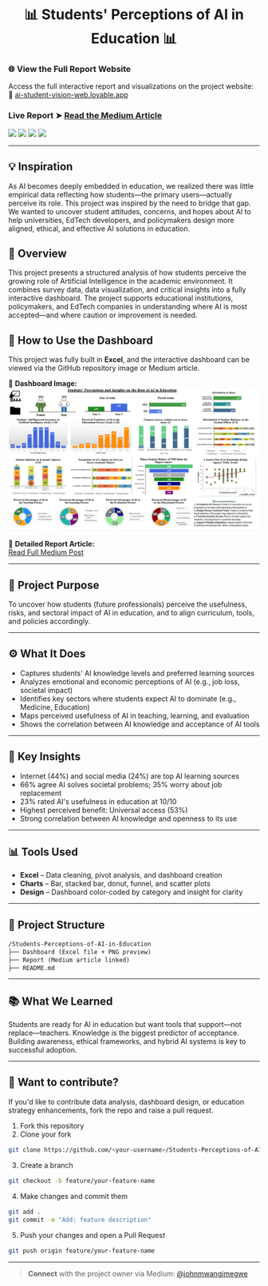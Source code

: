 <h1 align="center">📊 Students' Perceptions of AI in Education 📊</h1>

### 🌐 View the Full Report Website  
Access the full interactive report and visualizations on the project website:  
🔗 [ai-student-vision-web.lovable.app](https://ai-student-vision-web.lovable.app/)

### Live Report ➤ [Read the Medium Article](https://medium.com/@johnmwangimegwe/students-perceptions-and-insights-on-the-role-of-ai-in-education-02274ef5d33b)

<a href="https://github.com/johnmwangimegwe/Students-Perceptions-of-AI-in-Education"><img src="https://badges.frapsoft.com/os/v1/open-source.svg?v=103"></a>
<a href="https://github.com/johnmwangimegwe/Students-Perceptions-of-AI-in-Education"><img src="https://img.shields.io/badge/Built%20by-AI%20and%20Data%20Researchers-0059b3"></a>
<a href="https://github.com/johnmwangimegwe/Students-Perceptions-of-AI-in-Education"><img src="https://img.shields.io/static/v1.svg?label=Contributions&message=Welcome&color=yellow"></a>
<a href="https://github.com/johnmwangimegwe/Students-Perceptions-of-AI-in-Education"><img src="https://img.shields.io/badge/Maintained%3F-yes-brightgreen.svg?v=103"></a>

---
## 💡 Inspiration

As AI becomes deeply embedded in education, we realized there was little empirical data reflecting how students—the primary users—actually perceive its role. This project was inspired by the need to bridge that gap. We wanted to uncover student attitudes, concerns, and hopes about AI to help universities, EdTech developers, and policymakers design more aligned, ethical, and effective AI solutions in education.

## 📁 Overview
This project presents a structured analysis of how students perceive the growing role of Artificial Intelligence in the academic environment. It combines survey data, data visualization, and critical insights into a fully interactive dashboard. The project supports educational institutions, policymakers, and EdTech companies in understanding where AI is most accepted—and where caution or improvement is needed.

## 🔧 How to Use the Dashboard
This project was fully built in **Excel**, and the interactive dashboard can be viewed via the GitHub repository image or Medium article.

📍 **Dashboard Image:**  
![Excel Dashboard Preview](Excel_Dashboard.png)

📘 **Detailed Report Article:**  
[Read Full Medium Post](https://medium.com/@johnmwangimegwe/students-perceptions-and-insights-on-the-role-of-ai-in-education-02274ef5d33b)

---

## 🧠 Project Purpose
To uncover how students (future professionals) perceive the usefulness, risks, and sectoral impact of AI in education, and to align curriculum, tools, and policies accordingly.

---

## ⚙ What It Does
- Captures students' AI knowledge levels and preferred learning sources
- Analyzes emotional and economic perceptions of AI (e.g., job loss, societal impact)
- Identifies key sectors where students expect AI to dominate (e.g., Medicine, Education)
- Maps perceived usefulness of AI in teaching, learning, and evaluation
- Shows the correlation between AI knowledge and acceptance of AI tools

---

## 📌 Key Insights
- Internet (44%) and social media (24%) are top AI learning sources
- 66% agree AI solves societal problems; 35% worry about job replacement
- 23% rated AI's usefulness in education at 10/10
- Highest perceived benefit: Universal access (53%)
- Strong correlation between AI knowledge and openness to its use

---

## 📊 Tools Used
- **Excel** – Data cleaning, pivot analysis, and dashboard creation
- **Charts** – Bar, stacked bar, donut, funnel, and scatter plots
- **Design** – Dashboard color-coded by category and insight for clarity

---

## 🧩 Project Structure
```
/Students-Perceptions-of-AI-in-Education
├── Dashboard (Excel file + PNG preview)
├── Report (Medium article linked)
├── README.md
```

---

## 📚 What We Learned
Students are ready for AI in education but want tools that support—not replace—teachers. Knowledge is the biggest predictor of acceptance. Building awareness, ethical frameworks, and hybrid AI systems is key to successful adoption.

---

## 🙌 Want to contribute?
If you'd like to contribute data analysis, dashboard design, or education strategy enhancements, fork the repo and raise a pull request.

1. Fork this repository  
2. Clone your fork
```bash
git clone https://github.com/<your-username>/Students-Perceptions-of-AI-in-Education.git
```
3. Create a branch
```bash
git checkout -b feature/your-feature-name
```
4. Make changes and commit them
```bash
git add .
git commit -m "Add: feature description"
```
5. Push your changes and open a Pull Request
```bash
git push origin feature/your-feature-name
```
---

> **Connect** with the project owner via Medium: [@johnmwangimegwe](https://medium.com/@johnmwangimegwe)
